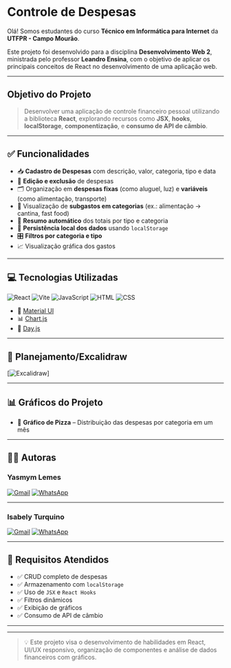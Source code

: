 #  Controle de Despesas

Olá! Somos estudantes do curso **Técnico em Informática para Internet** da **UTFPR - Campo Mourão**.

Este projeto foi desenvolvido para a disciplina **Desenvolvimento Web 2**, ministrada pelo professor **Leandro Ensina**, com o objetivo de aplicar os principais conceitos de React no desenvolvimento de uma aplicação web.

---

##  Objetivo do Projeto

> Desenvolver uma aplicação de controle financeiro pessoal utilizando a biblioteca **React**, explorando recursos como **JSX**, **hooks**, **localStorage**, **componentização**, e **consumo de API de câmbio**.

---

## ✅ Funcionalidades

- 📥 **Cadastro de Despesas** com descrição, valor, categoria, tipo e data  
- 🔁 **Edição e exclusão** de despesas  
- 🗂️ Organização em **despesas fixas** (como aluguel, luz) e **variáveis** (como alimentação, transporte)  
- 🍔 Visualização de **subgastos em categorias** (ex.: alimentação → cantina, fast food)  
- 🧮 **Resumo automático** dos totais por tipo e categoria  
- 💾 **Persistência local dos dados** usando `localStorage`  
- 🎛️ **Filtros por categoria e tipo**  
- 📈 Visualização gráfica dos gastos 

---

## 💻 Tecnologias Utilizadas

![React](https://skillicons.dev/icons?i=react)
![Vite](https://skillicons.dev/icons?i=vite)
![JavaScript](https://skillicons.dev/icons?i=javascript)
![HTML](https://skillicons.dev/icons?i=html)
![CSS](https://skillicons.dev/icons?i=css)

- 🧰 [Material UI](https://mui.com)  
- 📊 [Chart.js](https://www.chartjs.org)  
- 📅 [Day.js](https://day.js.org)

---

## 🧠 Planejamento/Excalidraw

[![Excalidraw](https://excalidraw.com/#json=4SBV27lnyxN2DHGPe6bf9,TP-ynBx0IuXfqQd_EIT40Q)]

---

## 📊 Gráficos do Projeto

- 🥧 **Gráfico de Pizza** – Distribuição das despesas por categoria em um mês  
  

---

## 👩‍💻 Autoras

### Yasmym Lemes

[![Gmail](https://img.shields.io/badge/-Gmail-%23333?style=for-the-badge&logo=gmail&logoColor=white)](mailto:ylemes@alunos.utfpr.edu.br)
[![WhatsApp](https://img.shields.io/badge/-WhatsApp-%234CBB87?style=for-the-badge&logo=whatsapp&logoColor=white)](https://wa.me/5541996386250)

---

### Isabely Turquino

[![Gmail](https://img.shields.io/badge/-Gmail-%23333?style=for-the-badge&logo=gmail&logoColor=white)](mailto:isabelyturquino@alunos.utfpr.edu.br)
[![WhatsApp](https://img.shields.io/badge/-WhatsApp-%234CBB87?style=for-the-badge&logo=whatsapp&logoColor=white)](https://wa.me/554499755563)

---

## 📎 Requisitos Atendidos

- ✅ CRUD completo de despesas  
- ✅ Armazenamento com `localStorage`  
- ✅ Uso de `JSX` e `React Hooks`  
- ✅ Filtros dinâmicos  
- ✅ Exibição de gráficos  
- ✅ Consumo de API de câmbio

---


---

> 💡 Este projeto visa o desenvolvimento de habilidades em React, UI/UX responsivo, organização de componentes e análise de dados financeiros com gráficos.
